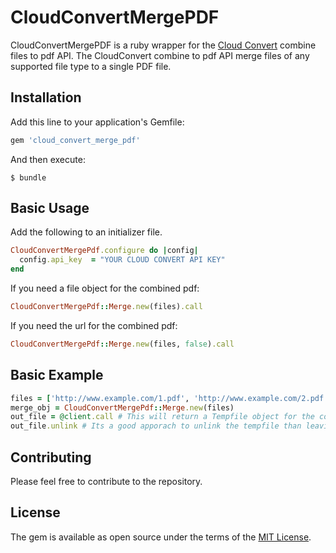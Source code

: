 # CloudConvertMergePDF

CloudConvertMergePDF is a ruby wrapper for the [Cloud Convert](https://cloudconvert.com/api/combine) combine files to pdf API. The CloudConvert combine to pdf API merge files of any supported file type to a single PDF file.

## Installation

Add this line to your application's Gemfile:

```ruby
gem 'cloud_convert_merge_pdf'
```

And then execute:

    $ bundle

## Basic Usage

Add the following to an initializer file.

```ruby
CloudConvertMergePdf.configure do |config|
  config.api_key  = "YOUR CLOUD CONVERT API KEY"
end
```
If you need a file object for the combined pdf:
```ruby
CloudConvertMergePdf::Merge.new(files).call
```
If you need the url for the combined pdf:
```ruby
CloudConvertMergePdf::Merge.new(files, false).call
```

## Basic Example

```ruby
files = ['http://www.example.com/1.pdf', 'http://www.example.com/2.pdf']
merge_obj = CloudConvertMergePdf::Merge.new(files)
out_file = @client.call # This will return a Tempfile object for the combined pdf
out_file.unlink # Its a good apporach to unlink the tempfile than leaving it for the garbage collector
```

## Contributing

Please feel free to contribute to the repository.

## License

The gem is available as open source under the terms of the [MIT License](http://opensource.org/licenses/MIT).